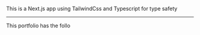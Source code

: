 This is a Next.js app using TailwindCss and Typescript for type safety

---
This portfolio has the follo
